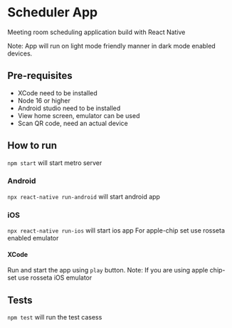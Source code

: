 # Scheduler App

Meeting room scheduling application build with React Native

Note: App will run on light mode friendly manner in dark mode enabled devices.

## Pre-requisites

- XCode need to be installed
- Node 16 or higher
- Android studio need to be installed
- View home screen, emulator can be used
- Scan QR code, need an actual device

## How to run

`npm start` will start metro server

### Android

`npx react-native run-android` will start android app

### iOS

`npx react-native run-ios` will start ios app
For apple-chip set use rosseta enabled emulator

#### XCode

Run and start the app using `play` button.
Note: If you are using apple chip-set use rosseta iOS emulator

## Tests

`npm test` will run the test casess
